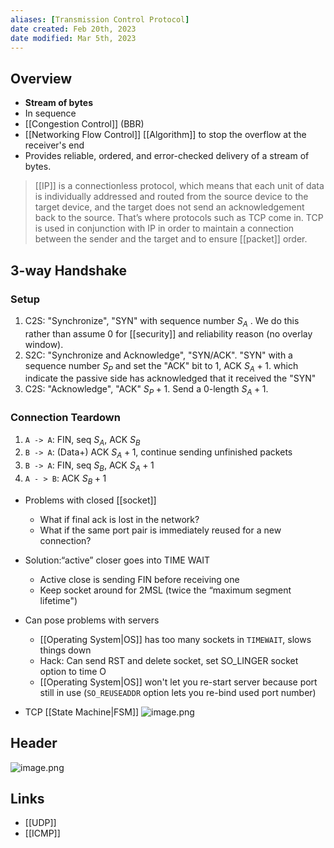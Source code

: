 ```yaml
---
aliases: [Transmission Control Protocol]
date created: Feb 20th, 2023
date modified: Mar 5th, 2023
---
```


## Overview
- **Stream of bytes**
- In sequence
- [[Congestion Control]] (BBR)
- [[Networking Flow Control]] [[Algorithm]] to stop the overflow at the receiver's end
- Provides reliable, ordered, and error-checked delivery of a stream of bytes.

> [[IP]] is a connectionless protocol, which means that each unit of data is individually addressed and routed from the source device to the target device, and the target does not send an acknowledgement back to the source.
> That’s where protocols such as TCP come in. TCP is used in conjunction with IP in order to maintain a connection between the sender and the target and to ensure [[packet]] order.

## 3-way Handshake

### Setup
1. C2S: "Synchronize", "SYN" with sequence number $S_A$ . We do this rather than assume 0 for [[security]] and reliability reason (no overlay window).
2. S2C: "Synchronize and Acknowledge", "SYN/ACK". "SYN" with a sequence number $S_P$ and set the "ACK" bit to 1, ACK $S_{A} + 1$. which indicate the passive side has acknowledged that it received the "SYN"
3. C2S: "Acknowledge", "ACK" $S_{P} + 1$. Send a 0-length $S_{A} + 1$.

### Connection Teardown
1. `A -> A`: FIN, seq $S_A$, ACK $S_B$
2. `B -> A`: (Data+) ACK $S_{A} + 1$, continue sending unfinished packets
3. `B -> A`: FIN, seq $S_B$, ACK $S_{A} + 1$
4. `A - > B`: ACK $S_{B} + 1$

- Problems with closed [[socket]]
	- What if final ack is lost in the network?
	- What if the same port pair is immediately reused for a new connection? 
- Solution:“active” closer goes into TIME WAIT 
	- Active close is sending FIN before receiving one
	- Keep socket around for 2MSL (twice the “maximum segment lifetime") 
- Can pose problems with servers
	- [[Operating System|OS]] has too many sockets in `TIMEWAIT`, slows things down
	- Hack: Can send RST and delete socket, set SO_LINGER socket option to time O
	- [[Operating System|OS]] won't let you re-start server because port still in use (`SO_REUSEADDR` option lets you re-bind used port number)

- TCP [[State Machine|FSM]]
![image.png](https://img.ynchen.me/2023/03/e68394c838122d41d6df2230509a5c00.webp)


## Header
![image.png](https://img.ynchen.me/2023/02/ba7176008713663b7783020ea64c8454.webp)


## Links
- [[UDP]]
- [[ICMP]]